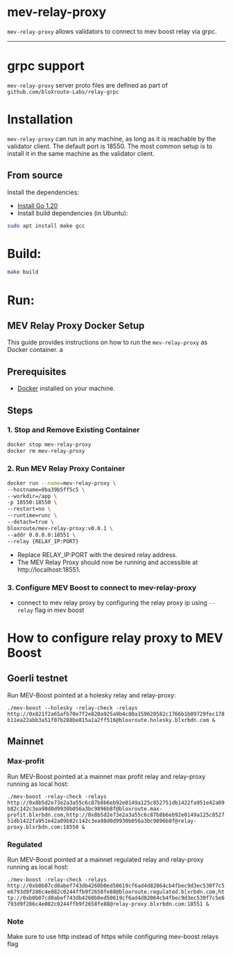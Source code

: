 # mev-relay-proxy

`mev-relay-proxy` allows validators to connect to mev boost relay via grpc.

---

# grpc support
`mev-relay-proxy` server proto files are defined as part of `github.com/bloXroute-Labs/relay-grpc`

# Installation

`mev-relay-proxy` can run in any machine, as long as it is reachable by the validator client. The default port is 18550. The most common setup is to install it in the same machine as the validator client.

## From source

Install the dependencies:

- [Install Go 1.20](https://go.dev/doc/install)
- Install build dependencies (in Ubuntu):

```bash
sudo apt install make gcc
```

# Build:

```bash
make build
```

# Run:

## MEV Relay Proxy Docker Setup

This guide provides instructions on how to run the `mev-relay-proxy` as Docker container.
a
## Prerequisites

- [Docker](https://www.docker.com/get-started) installed on your machine.

## Steps

### 1. Stop and Remove Existing Container

```bash
docker stop mev-relay-proxy
docker rm mev-relay-proxy
```

### 2. Run MEV Relay Proxy Container
```bash
docker run --name=mev-relay-proxy \
--hostname=0ba39b5ff5c5 \
--workdir=/app \
-p 18550:18550 \
--restart=no \
--runtime=runc \
--detach=true \
bloxroute/mev-relay-proxy:v0.0.1 \
--addr 0.0.0.0:18551 \
--relay {RELAY_IP:PORT}
```
- Replace RELAY_IP:PORT with the desired relay address.
- The MEV Relay Proxy should now be running and accessible at http://localhost:18551.

### 3. Configure MEV Boost to connect to mev-relay-proxy
-  connect to mev relay proxy by configuring the relay proxy ip using `--relay` flag in mev boost

# How to configure relay proxy to MEV Boost
## Goerli testnet

Run MEV-Boost pointed at a holesky relay and relay-proxy:

``./mev-boost --holesky -relay-check -relays http://0x821f2a65afb70e7f2e820a925a9b4c80a159620582c1766b1b09729fec178b11ea22abb3a51f07b288be815a1a2ff516@bloxroute.holesky.blxrbdn.com &
``
## Mainnet
### Max-profit
Run MEV-Boost pointed at a mainnet max profit relay and relay-proxy running as local host:

``./mev-boost -relay-check -relays http://0x8b5d2e73e2a3a55c6c87b8b6eb92e0149a125c852751db1422fa951e42a09b82c142c3ea98d0d9930b056a3bc9896b8f@bloxroute.max-profit.blxrbdn.com,http://0x8b5d2e73e2a3a55c6c87b8b6eb92e0149a125c852751db1422fa951e42a09b82c142c3ea98d0d9930b056a3bc9896b8f@relay-proxy.blxrbdn.com:18550 &
``
### Regulated
Run MEV-Boost pointed at a mainnet regulated relay and relay-proxy running as local host:

``./mev-boost -relay-check -relays http://0xb0b07cd0abef743db4260b0ed50619cf6ad4d82064cb4fbec9d3ec530f7c5e6793d9f286c4e082c0244ffb9f2658fe88@bloxroute.regulated.blxrbdn.com,http://0xb0b07cd0abef743db4260b0ed50619cf6ad4d82064cb4fbec9d3ec530f7c5e6793d9f286c4e082c0244ffb9f2658fe88@relay-proxy.blxrbdn.com:18551 &
``
### Note
Make sure to use http instead of https while configuring mev-boost relays flag
